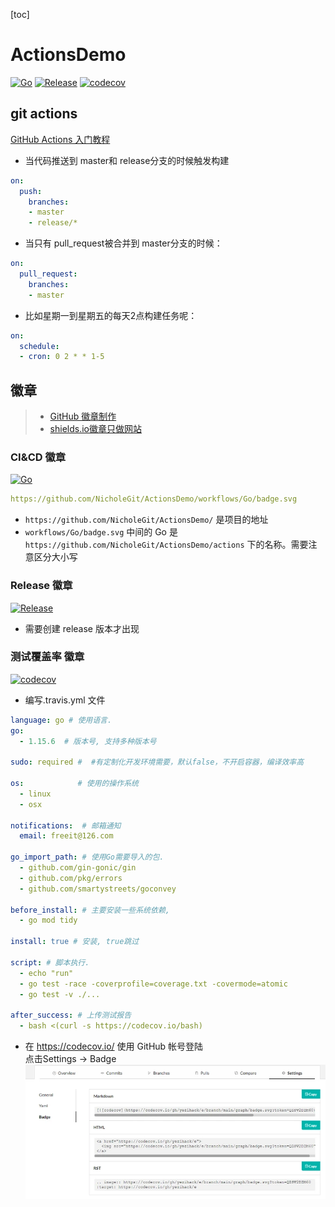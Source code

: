 [toc]
# ActionsDemo
[![Go](https://github.com/NicholeGit/ActionsDemo/workflows/Go/badge.svg?branch=main)](https://github.com/NicholeGit/ActionsDemo/actions)
[![Release](https://img.shields.io/github/v/release/NicholeGit/ActionsDemo.svg?style=flat-square)](https://github.com/NicholeGit/ActionsDemo)
[![codecov](https://codecov.io/gh/NicholeGit/ActionsDemo/branch/main/graph/badge.svg?token=UO0KNTXGFE)](https://codecov.io/gh/NicholeGit/ActionsDemo)

## git actions
[GitHub Actions 入门教程](http://www.ruanyifeng.com/blog/2019/09/getting-started-with-github-actions.html)  
- 当代码推送到 master和 release分支的时候触发构建
```yaml
on:
  push:
    branches:
    - master
    - release/*
```
- 当只有 pull_request被合并到 master分支的时候：
```yaml
on:
  pull_request:
    branches:
    - master
```
- 比如星期一到星期五的每天2点构建任务呢：
```yaml
on:
  schedule:
  - cron: 0 2 * * 1-5
```

## 徽章
> - [GitHub 徽章制作](https://segmentfault.com/a/1190000039065313)
> - [shields.io徽章只做网站](https://shields.io/)

### CI&CD 徽章
[![Go](https://github.com/NicholeGit/ActionsDemo/workflows/Go/badge.svg?branch=main)](https://github.com/NicholeGit/ActionsDemo/actions)
```yaml
https://github.com/NicholeGit/ActionsDemo/workflows/Go/badge.svg
```
- `https://github.com/NicholeGit/ActionsDemo/` 是项目的地址
- `workflows/Go/badge.svg`  中间的 Go 是 `https://github.com/NicholeGit/ActionsDemo/actions` 下的名称。需要注意区分大小写

### Release 徽章
[![Release](https://img.shields.io/github/v/release/NicholeGit/ActionsDemo.svg?style=flat-square)](https://github.com/NicholeGit/ActionsDemo)
- 需要创建 release 版本才出现

### 测试覆盖率 徽章
[![codecov](https://codecov.io/gh/NicholeGit/ActionsDemo/branch/main/graph/badge.svg?token=UO0KNTXGFE)](https://codecov.io/gh/NicholeGit/ActionsDemo)
- 编写.travis.yml 文件
```yaml
language: go # 使用语言.
go: 
  - 1.15.6  # 版本号, 支持多种版本号

sudo: required #  #有定制化开发环境需要，默认false，不开启容器，编译效率高 

os:            # 使用的操作系统 
  - linux
  - osx

notifications:  # 邮箱通知
  email: freeit@126.com

go_import_path: # 使用Go需要导入的包. 
  - github.com/gin-gonic/gin
  - github.com/pkg/errors
  - github.com/smartystreets/goconvey

before_install: # 主要安装一些系统依赖,
  - go mod tidy

install: true # 安装, true跳过

script: # 脚本执行.
  - echo "run"
  - go test -race -coverprofile=coverage.txt -covermode=atomic
  - go test -v ./...

after_success: # 上传测试报告
  - bash <(curl -s https://codecov.io/bash)
```
- 在 https://codecov.io/ 使用 GitHub 帐号登陆  
点击Settings -> Badge
![img.png](image/img.png)
